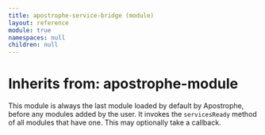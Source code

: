 ```yaml
---
title: apostrophe-service-bridge (module)
layout: reference
module: true
namespaces: null
children: null
---
```


# Inherits from: apostrophe-module

This module is always the last module loaded by default by Apostrophe, before any modules added by the user. It invokes the `servicesReady` method of all modules that have one. This may optionally take a callback.

